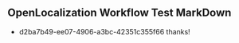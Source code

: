 ## OpenLocalization Workflow Test MarkDown
* d2ba7b49-ee07-4906-a3bc-42351c355f66 
thanks!<!--HONumber=Mar16_HO3-->

